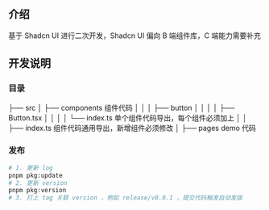 ## 介绍

基于 Shadcn UI 进行二次开发，Shadcn UI 偏向 B 端组件库，C 端能力需要补充

## 开发说明

### 目录

├── src
│ ├── components 组件代码
│ │ │ ├── button
│ │ │ │ ├── Button.tsx
│ │ │ │ └── index.ts 单个组件代码导出，每个组件必须加上
│ │ ├── index.ts 组件代码通用导出，新增组件必须修改
│ ├── pages demo 代码

### 发布

```bash
# 1. 更新 log
pnpm pkg:update
# 2. 更新 version
pnpm pkg:version
# 3. 打上 tag 关联 version ，例如 release/v0.0.1 ，提交代码触发自动发版
```
